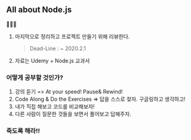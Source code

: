 ## All about Node.js

:clap::clap::clap:

1. 마지막으로 정리하고 프로젝트 만들기 위해 리뷰한다.

   > Dead-Line : ~ 2020.2.1

2. 자료는 Udemy + Node.js 교과서

### 어떻게 공부할 것인가?

1. 강의 듣기 => At your speed! Pause& Rewind!
2. Code Along & Do the Exercises => 답을 스스로 찾자. 구글링하고 생각하고!
3. 내가 직접 해보고 코드를 비교해보자!
4. 다른 사람이 질문한 것들을 보면서 풀어보고 답해주자.

### 죽도록 해라!!
